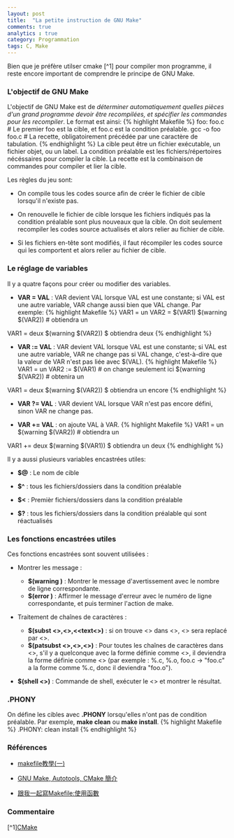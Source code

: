 ```yaml
---
layout: post
title:  "La petite instruction de GNU Make"
comments: true
analytics : true
category: Programmation
tags: C, Make
---
```


Bien que je préfère utilser cmake [^1] pour compiler mon programme, 
il reste encore important de comprendre le principe de GNU Make.

### L'objectif de GNU Make ###
L'objectif de GNU Make est de *déterminer automatiquement quelles pièces d'un grand programme devoir être recompilées,
et spécifier les commandes pour les recompiler*.
Le format est ainsi:
{% highlight Makefile %}
foo: foo.c                  # Le premier foo est la cible, et foo.c est la condition préalable.
    gcc -o foo foo.c        # La recette, obligatoirement précédée par une caractère de tabulation.
{% endhighlight %}
La cible peut être un fichier exécutable, un fichier objet, ou un label.
La condition préalable est les fichiers/répertoires nécéssaires pour compiler la cible.
La recette est la combinaison de commandes pour compiler et lier la cible.

Les règles du jeu sont:

- On compile tous les codes source afin de créer le fichier de cible lorsqu'il n'existe pas.

- On renouvelle le fichier de cible lorsque les fichiers indiqués pas la condition préalable sont plus nouveaux que la cible.
On doit seulement recompiler les codes source actualisés et alors relier au fichier de cible.

- Si les fichiers en-tête sont modifiés, il faut récompiler les codes source qui les comportent et alors relier au fichier de cible.

### Le réglage de variables ###
Il y a quatre façons pour créer ou modifier des variables.

- **VAR = VAL** : VAR devient VAL lorsque VAL est une constante; si VAL est une autre variable, VAR change aussi bien que VAL change. Par exemple:
{% highlight Makefile %}
VAR1 = un
VAR2 = $(VAR1)
$(warning $(VAR2))              # obtiendra un

VAR1 = deux
$(warning $(VAR2))              $ obtiendra deux
{% endhighlight %}

- **VAR := VAL** : VAR devient VAL lorsque VAL est une constante; si VAL est une autre variable, VAR ne change pas si VAL change,
c'est-à-dire que la valeur de VAR n'est pas liée avec $(VAL).
{% highlight Makefile %}
VAR1 = un
VAR2 := $(VAR1)                 # on change seulement ici
$(warning $(VAR2))              # obtenira un

VAR1 = deux
$(warning $(VAR2))              $ obtiendra un encore
{% endhighlight %}

- **VAR ?= VAL** : VAR devient VAL lorsque VAR n'est pas encore défini, sinon VAR ne change pas.

- **VAR += VAL** : on ajoute VAL à VAR.
{% highlight Makefile %}
VAR1 = un
$(warning $(VAR2))              # obtiendra un

VAR1 += deux
$(warning $(VAR1))              $ obtiendra un deux
{% endhighlight %}


Il y a aussi plusieurs variables encastrées utiles:

- **$@** : Le nom de cible

- **$^** : tous les fichiers/dossiers dans la condition préalable

- **$<** : Premièr fichiers/dossiers dans la condition préalable

- **$?** : tous les fichiers/dossiers dans la condition préalable qui sont réactualisés

### Les fonctions encastrées utiles ###
Ces fonctions encastrées sont souvent utilisées :

- Montrer les message :
  + **$(warning <Message>)** : Montrer le message d'avertissement avec le nombre de ligne correspondante.
  + **$(error <Message>)** : Affirmer le message d'erreur avec le numéro de ligne correspondante, et puis terminer l'action de make.

- Traitement de chaînes de caractères :
  + **$(subst <<from>>,<<to>>,<<text<>)** : si on trouve <<from>> dans <<text>>, <<from>> sera replacé par <<to>>.
  + **$(patsubst <<pattern>>,<<replacement>>,<<text>>)** : Pour toutes les chaînes de caractères dans <<text>>,
s'il y a quelconque avec la forme définie comme <<pattern>>,
il deviendra la forme définie comme <<replacement>> 
(par exemple : %.c, %.o, foo.c ->  "foo.c" a la forme comme %.c, donc il deviendra "foo.o").

- **$(shell <<commande>>)** : Commande de shell, exécuter le <<commande>> et montrer le résultat.

### .PHONY ###

On défine les cibles avec **.PHONY** lorsqu'elles n'ont pas de condition préalable.
Par exemple, **make clean** ou **make install**.
{% highlight Makefile %}
.PHONY: clean install
{% endhighlight %}


### Références ###
- [makefile教學(一)](http://jeff71321.pixnet.net/blog/post/92143030-makefile%E6%95%99%E5%AD%B8%28%E4%B8%80%29)

- [GNU Make, Autotools, CMake 簡介](http://fr.slideshare.net/zzz00072/gnu-make-autotools-cmake)

- [跟我一起寫Makefile:使用函數](http://wiki.ubuntu.org.cn/index.php?title=%E8%B7%9F%E6%88%91%E4%B8%80%E8%B5%B7%E5%86%99Makefile:%E4%BD%BF%E7%94%A8%E5%87%BD%E6%95%B0&variant=zh-tw)


### Commentaire ###
[^1][CMake](https://cmake.org/)
